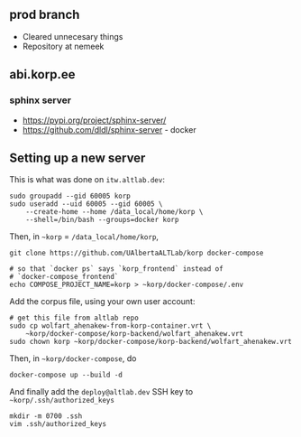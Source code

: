 
## prod branch

* Cleared unnecesary things
* Repository at nemeek

## abi.korp.ee

### sphinx server

* https://pypi.org/project/sphinx-server/
* https://github.com/dldl/sphinx-server - docker

## Setting up a new server



This is what was done on `itw.altlab.dev`:

    sudo groupadd --gid 60005 korp
    sudo useradd --uid 60005 --gid 60005 \
        --create-home --home /data_local/home/korp \
        --shell=/bin/bash --groups=docker korp

Then, in `~korp` = `/data_local/home/korp`,

    git clone https://github.com/UAlbertaALTLab/korp docker-compose

    # so that `docker ps` says `korp_frontend` instead of
    # `docker-compose_frontend`
    echo COMPOSE_PROJECT_NAME=korp > ~korp/docker-compose/.env

Add the corpus file, using your own user account:

    # get this file from altlab repo
    sudo cp wolfart_ahenakew-from-korp-container.vrt \
        ~korp/docker-compose/korp-backend/wolfart_ahenakew.vrt
    sudo chown korp ~korp/docker-compose/korp-backend/wolfart_ahenakew.vrt

Then, in `~korp/docker-compose`, do

    docker-compose up --build -d

And finally add the `deploy@altlab.dev` SSH key to `~korp/.ssh/authorized_keys`

    mkdir -m 0700 .ssh
    vim .ssh/authorized_keys
